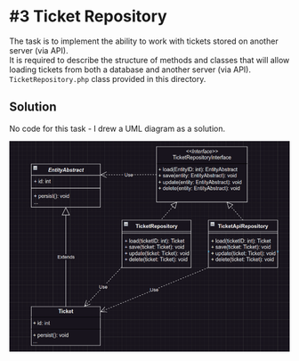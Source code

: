 # #3 Ticket Repository

The task is to implement the ability to work with tickets stored on another server (via API).  
It is required to describe the structure of methods and classes that will allow loading tickets from both a database and another server (via API).  
`TicketRepository.php` class provided in this directory.

## Solution
No code for this task - I drew a UML diagram as a solution.

![Ticket UML Diagram](tickets_uml.png)
